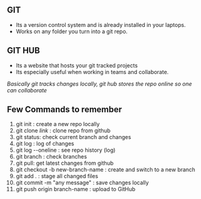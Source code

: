 ## **GIT**
- Its a version control system and is already installed in your laptops.
- Works on any folder you turn into a git repo.

## **GIT HUB**
- Its a website that hosts your git tracked projects
- Its especially useful when working in teams and collaborate.

*Basically git tracks changes locally, git hub stores the repo online so one can collaborate*

## Few Commands to remember

1. git init : create a new repo locally
2. git clone _link_ : clone repo from github
3. git status: check current branch and changes
4. git log : log of changes
5. git log --oneline : see repo history (log)
6. git branch : check branches
7. git pull: get latest changes from github
8. git checkout -b new-branch-name : create and switch to a new branch 
9. git add . : stage all changed files
10. git commit -m "any message" : save changes locally
11. git push origin branch-name : upload to GitHub